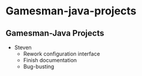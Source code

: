 Gamesman-java-projects
======================

Gamesman-Java Projects
----------------------

-   Steven
    -   Rework configuration interface
    -   Finish documentation
    -   Bug-busting

